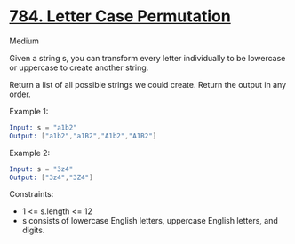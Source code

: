 # [784. Letter Case Permutation](https://leetcode.com/problems/letter-case-permutation/)

Medium

Given a string s, you can transform every letter individually to be lowercase or uppercase to create another string.

Return a list of all possible strings we could create. Return the output in any order.

Example 1:

```s
Input: s = "a1b2"
Output: ["a1b2","a1B2","A1b2","A1B2"]
```

Example 2:

```s
Input: s = "3z4"
Output: ["3z4","3Z4"]
```

Constraints:

- 1 <= s.length <= 12
- s consists of lowercase English letters, uppercase English letters, and digits.
